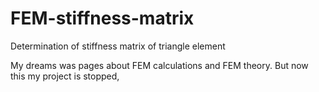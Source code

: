 # FEM-stiffness-matrix
Determination of stiffness matrix of triangle element

My dreams was pages about FEM calculations and FEM theory.
But now this my project is stopped,
